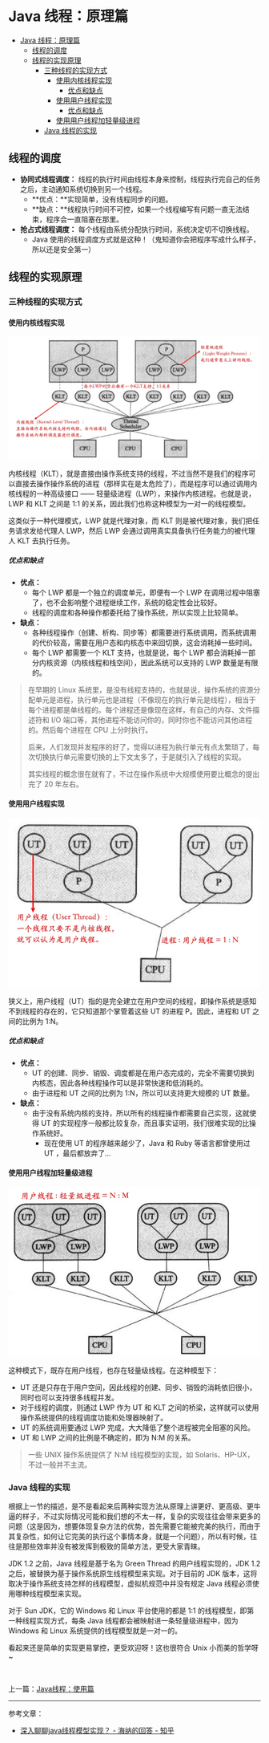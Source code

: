 # Java 线程：原理篇

<!-- TOC -->

- [Java 线程：原理篇](#java-线程原理篇)
    - [线程的调度](#线程的调度)
    - [线程的实现原理](#线程的实现原理)
        - [三种线程的实现方式](#三种线程的实现方式)
            - [使用内核线程实现](#使用内核线程实现)
                - [优点和缺点](#优点和缺点)
            - [使用用户线程实现](#使用用户线程实现)
                - [优点和缺点](#优点和缺点-1)
            - [使用用户线程加轻量级进程](#使用用户线程加轻量级进程)
        - [Java 线程的实现](#java-线程的实现)

<!-- /TOC -->

## 线程的调度

- **协同式线程调度：** 线程的执行时间由线程本身来控制，线程执行完自己的任务之后，主动通知系统切换到另一个线程。
  - **优点：**实现简单，没有线程同步的问题。
  - **缺点：**线程执行时间不可控，如果一个线程编写有问题一直无法结束，程序会一直阻塞在那里。
- **抢占式线程调度：** 每个线程由系统分配执行时间，系统决定切不切换线程。
    - Java 使用的线程调度方式就是这种！（鬼知道你会把程序写成什么样子，所以还是安全第一）


## 线程的实现原理

### 三种线程的实现方式

#### 使用内核线程实现

![](media/轻量级进程.jpg)

内核线程（KLT），就是直接由操作系统支持的线程，不过当然不是我们的程序可以直接去操作操作系统的进程（那样实在是太危险了），而是程序可以通过调用内核线程的一种高级接口 —— 轻量级进程（LWP），来操作内核进程。也就是说，LWP 和 KLT 之间是 1:1 的关系，因此我们也称这种模型为一对一的线程模型。

这类似于一种代理模式，LWP 就是代理对象，而 KLT 则是被代理对象，我们把任务请求发给代理人 LWP，然后 LWP 会通过调用真实具备执行任务能力的被代理人 KLT 去执行任务。

##### 优点和缺点
- **优点：**
    - 每个 LWP 都是一个独立的调度单元，即便有一个 LWP 在调用过程中阻塞了，也不会影响整个进程继续工作，系统的稳定性会比较好。
    - 线程的调度和各种操作都委托给了操作系统，所以实现上比较简单。
- **缺点：**
    - 各种线程操作（创建、析构、同步等）都需要进行系统调用，而系统调用的代价较高，需要在用户态和内核态中来回切换，这会消耗掉一些时间。
    - 每个 LWP 都需要一个 KLT 支持，也就是说，每个 LWP 都会消耗掉一部分内核资源（内核线程和栈空间），因此系统可以支持的 LWP 数量是有限的。


> 在早期的 Linux 系统里，是没有线程支持的，也就是说，操作系统的资源分配单元是进程，执行单元也是进程（不像现在的执行单元是线程），相当于每个进程都是单线程的。每个进程还是像现在这样，有自己的内存、文件描述符和 I/O 端口等，其他进程不能访问你的，同时你也不能访问其他进程的。然后每个进程在 CPU 上分时执行。
>
> 后来，人们发现并发程序的好了，觉得以进程为执行单元有点太繁琐了，每次切换执行单元需要切换的上下文太多了，于是就引入了线程的实现。
>
> 其实线程的概念很在就有了，不过在操作系统中大规模使用要比概念的提出完了 20 年左右。


#### 使用用户线程实现

![](media/用户线程.jpg)

狭义上，用户线程（UT）指的是完全建立在用户空间的线程，即操作系统是感知不到线程的存在的，它只知道那个掌管着这些 UT 的进程 P。因此，进程和 UT 之间的比例为 1:N。

##### 优点和缺点
- **优点：**
    - UT 的创建、同步、销毁、调度都是在用户态完成的，完全不需要切换到内核态，因此各种线程操作可以是非常快速和低消耗的。
    - 由于进程和 UT 之间的比例为 1:N，所以可以支持更大规模的 UT 数量。
- **缺点：**
    - 由于没有系统内核的支持，所以所有的线程操作都需要自己实现，这就使得 UT 的实现程序一般都比较复杂，而且事实证明，我们很难实现的比操作系统好。
        - 现在使用 UT 的程序越来越少了，Java 和 Ruby 等语言都曾使用过 UT ，最后都放弃了...


#### 使用用户线程加轻量级进程

![](media/用户线程加轻量级进程.jpg)

这种模式下，既存在用户线程，也存在轻量级线程。在这种模型下：
- UT 还是只存在于用户空间，因此线程的创建、同步、销毁的消耗依旧很小，同时也可以支持很多线程并发。
- 对于线程的调度，则通过 LWP 作为 UT 和 KLT 之间的桥梁，这样就可以使用操作系统提供的线程调度功能和处理器映射了。
- UT 的系统调用要通过 LWP 完成，大大降低了整个进程被完全阻塞的风险。
- UT 和 LWP 之间的比例是不确定的，即为 N:M 的关系。

> 一些 UNIX 操作系统提供了 N:M 线程模型的实现，如 Solaris、HP-UX，不过一般并不主流。

### Java 线程的实现

根据上一节的描述，是不是看起来后两种实现方法从原理上讲更好、更高级、更牛逼的样子，不过实际情况可能和我们想的不太一样，复杂的实现往往会带来更多的问题（这是因为，想要体现复杂方法的优势，首先需要它能被完美的执行，而由于其复杂性，如何让它完美的执行这个事情本身，就是一个问题），所以有时候，往往是那些效率并没有被发挥到极致的简单方法，更受大家青睐。

JDK 1.2 之前，Java 线程是基于名为 Green Thread 的用户线程实现的，JDK 1.2 之后，被替换为基于操作系统原生线程模型来实现。对于目前的 JDK 版本，这将取决于操作系统支持怎样的线程模型，虚拟机规范中并没有规定 Java 线程必须使用哪种线程模型来实现。

对于 Sun JDK，它的 Windows 和 Linux 平台使用的都是 1:1 的线程模型，即第一种线程实现方式，每条 Java 线程都会被映射进一条轻量级进程中，因为 Windows 和 Linux 系统提供的线程模型就是一对一的。

看起来还是简单的实现更易掌控，更受欢迎呀！这也很符合 Unix 小而美的哲学呀~

</br>

上一篇：[Java线程：使用篇](./01-Java线程/01-Java线程-使用篇.md)

---

参考文章：
- [深入聊聊java线程模型实现？ - 海纳的回答 - 知乎](https://www.zhihu.com/question/263955521/answer/296521081)